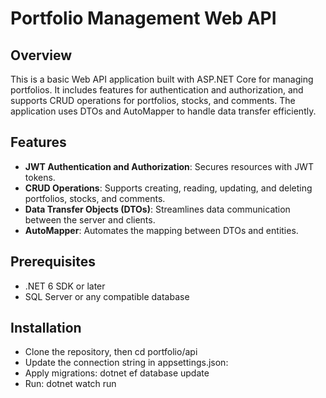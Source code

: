 # Portfolio Management Web API

## Overview
This is a basic Web API application built with ASP.NET Core for managing portfolios. It includes features for authentication and authorization, and supports CRUD operations for portfolios, stocks, and comments. The application uses DTOs and AutoMapper to handle data transfer efficiently.

## Features
- **JWT Authentication and Authorization**: Secures resources with JWT tokens.
- **CRUD Operations**: Supports creating, reading, updating, and deleting portfolios, stocks, and comments.
- **Data Transfer Objects (DTOs)**: Streamlines data communication between the server and clients.
- **AutoMapper**: Automates the mapping between DTOs and entities.

## Prerequisites
- .NET 6 SDK or later
- SQL Server or any compatible database

## Installation
- Clone the repository, then cd portfolio/api
- Update the connection string in appsettings.json:
- Apply migrations: dotnet ef database update
- Run: dotnet watch run
